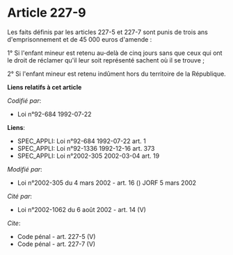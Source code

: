 # Article 227-9

Les faits définis par les articles 227-5 et 227-7 sont punis de trois ans d'emprisonnement et de 45 000 euros d'amende : 

1° Si l'enfant mineur est retenu au-delà de cinq jours sans que ceux qui ont le droit de réclamer qu'il leur soit représenté
sachent où il se trouve ; 

2° Si l'enfant mineur est retenu indûment hors du territoire de la République.

**Liens relatifs à cet article**

_Codifié par_:

  - Loi n°92-684 1992-07-22

**Liens**:

  - SPEC_APPLI: Loi n°92-684 1992-07-22 art. 1
  - SPEC_APPLI: Loi n°92-1336 1992-12-16 art. 373
  - SPEC_APPLI: Loi n°2002-305 2002-03-04 art. 19

_Modifié par_:

  - Loi n°2002-305 du 4 mars 2002 - art. 16 () JORF 5 mars 2002

_Cité par_:

  - Loi n°2002-1062 du 6 août 2002 - art. 14 (V)

_Cite_:

  - Code pénal - art. 227-5 (V)
  - Code pénal - art. 227-7 (V)
